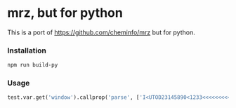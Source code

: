 # mrz, but for python

This is a port of https://github.com/cheminfo/mrz but for python.

### Installation

```bash
npm run build-py
```

### Usage

```python
test.var.get('window').callprop('parse', ['I<UTOD23145890<1233<<<<<<<<<<<','7408122F1204159UTO<<<<<<<<<<<6','ERIKSSON<<ANNA<MARIA<<<<<<<<<<'])
```
